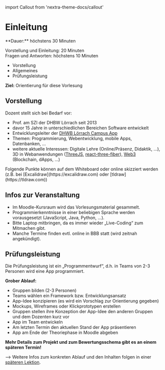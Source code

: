 import Callout from 'nextra-theme-docs/callout'

# Einleitung

<Callout>
  **Dauer:** höchstens 30 Minuten

  Vorstellung und Einleitung: 20 Minuten \
  Fragen und Antworten: höchstens 10 Minuten

  - Vorstellung
  - Allgemeines
  - Prüfungsleistung

  **Ziel:** Orientierung für diese Vorlesung
</Callout>


## Vorstellung

Dozent stellt sich bei Bedarf vor: 

- Prof. am SZI der DHBW Lörrach seit 2013
- davor 15 Jahre in unterschiedlichen Bereichen Software entwickelt
- Entwicklungsleiter der [DHWB Lörrach Campus App](https://dhbw-loerrach.de/campus-app)
- Themen: Programmierung, Webentwicklung, mobile Apps, Datenbanken, …
- weitere aktuelle Interessen: Digitale Lehre (Online/Präsenz, Didaktik, …), 3D in Webanwendungen ([ThreeJS](https://threejs.org/), [react-three-fiber](https://docs.pmnd.rs/react-three-fiber/getting-started/introduction)), [Web3](https://ethereum.org/en/developers/docs/web2-vs-web3/) (Blockchain, dApps, …)


<Callout type="warning">
Folgende Punkte können auf dem Whiteboard oder online skizziert werden (z.B. bei [Excalidraw](https://excalidraw.com) oder [tldraw](https://tldraw.com))
</Callout>

## Infos zur Veranstaltung

- Im Moodle-Kursraum wird das Vorlesungsmaterial gesammelt.
- Programmierkenntnisse in einer beliebigen Sprache werden vorausgesetzt (JavaScript, Java, Python, …). 
- Bitte Laptop mitbringen, da es immer wieder „Live-Coding“ zum Mitmachen gibt. 
- Manche Termine finden evtl. online in BBB statt (wird zeitnah angekündigt).

## Prüfungsleistung
Die Prüfungsleistung ist ein „Programmentwurf“, d.h. in 
Teams von 2-3 Personen wird eine App programmiert.

**Grober Ablauf:**

- Gruppen bilden (2-3 Personen)
- Teams wählen ein Framework bzw. Entwicklungsansatz
- App-Idee konzipieren (es wird ein Vorschlag zur Orientierung gegeben)
- Mockups, Wireframes oder Klickprototypen erstellen
- Gruppen stellen ihre Konzeption der App-Idee den anderen Gruppen und dem Dozenten kurz vor
- App im Team entwickeln
- Am letzten Termin den aktuellen Stand der App präsentieren
- App am Ende der Theoriephase in Moodle abgeben

**Mehr Details zum Projekt und zum Bewertungsschema gibt es an einem späteren Termin!**
        
&xrarr; Weitere Infos zum konkreten Ablauf und den Inhalten folgen in einer [späteren Lektion](/mobile/01-intro/ablauf).